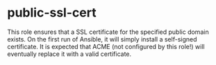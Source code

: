public-ssl-cert
===

This role ensures that a SSL certificate for the specified public
domain exists. On the first run of Ansible, it will simply install a
self-signed certificate. It is expected that ACME (not configured by
this role!) will eventually replace it with a valid certificate.

